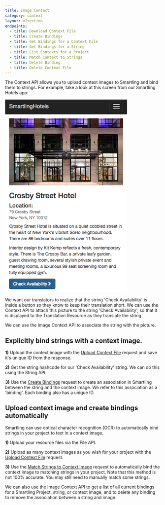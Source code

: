 ```yaml
---
title: Image Context
category: context
layout: v2section
endpoints:
  - title: Download Context File
  - title: Create Bindings
  - title: Get Bindings for a Context File
  - title: Get Bindings for a String
  - title: List Contexts for a Project
  - title: Match Context to Strings
  - title: Delete Binding
  - title: Delete Context File
---
```



The Context API allows you to upload context images to Smartling and bind them to strings. For example, take a look at this screen from our Smartling Hotels app:

![small](/uploads/versions/browse-hotels---smartlinghotels---x----396-624x---.png)

We want our translators to realize that the string 'Check Availability' is inside a button so they know to keep their translation short. We can use the Context API to attach this picture to the string 'Check Availability', so that it is displayed to the Translation Resource as they translate the string.

We can use the Image Context API to associate the string with the picture.

## Explicitly bind strings with a context image.

**1)** Upload the context image with the [Upload Context File](/developers/api/v2/context/upload-context/) request and save it's unique ID from the response.

**2)** Get the string hashcode for our 'Check Availability' string. We can do this using the String API.

**3)** Use the [Create Bindings](/developers/api/v2/context/create-bindings/) request to create an association in Smartling between the string and the context image. We refer to this association as a 'binding'. Each binding also has a unique ID.

## Upload context image and create bindings automatically

Smartling can use optical character recognition (OCR) to automatically bind strings in your project to text in a context image. 

**1)** Upload your resource files via the File API.

**2)** Upload as many context images as you wish for your project with the [Upload Context File](/developers/api/v2/context/upload-context/) request.

**3)** Use the [Match Strings to Context Image](/developers/api/v2/context/match-context-to-strings/) request to automatically bind the context image to matching strings in your project. Note that this method is not 100% accurate. You may still need to manually match some strings.

We can also use the Image Context API to get a list of all current bindings for a Smartling Project, string, or context image, and to delete any binding to remove the association between a string and image.